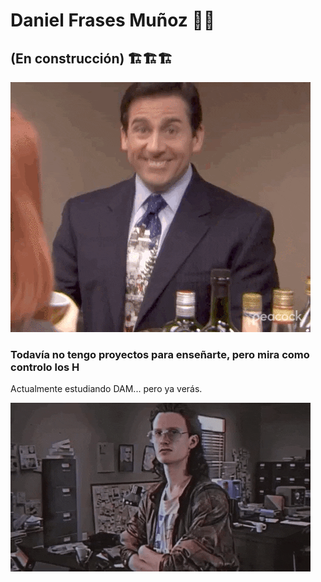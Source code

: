 # Daniel Frases Muñoz 👋🔭

## (En construcción) 🏗️🏗️🏗️

![Imagen de Portada](recurso/giphy.gif)

### Todavía no tengo proyectos para enseñarte, pero mira como controlo los H

Actualmente estudiando DAM... pero ya verás.

![Imagen de Portada](recurso/hackerman.gif)


<!--
**Sntncs92/Sntncs92** is a ✨ _special_ ✨ repository because its `README.md` (this file) appears on your GitHub profile.

Here are some ideas to get you started:

- 🔭 I’m currently working on ...
- 🌱 I’m currently learning ...
- 👯 I’m looking to collaborate on ...
- 🤔 I’m looking for help with ...
- 💬 Ask me about ...
- 📫 How to reach me: ...
- 😄 Pronouns: ...
- ⚡ Fun fact: ...
-->
